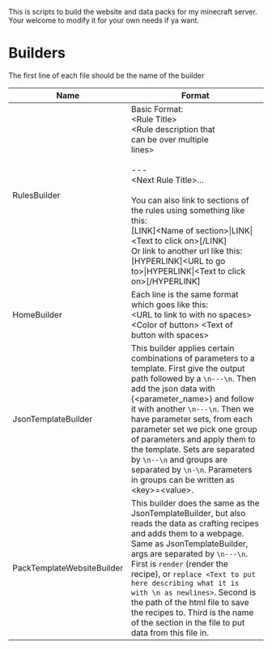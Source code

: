 This is scripts to build the website and data packs for my minecraft server.
Your welcome to modify it for your own needs if ya want.

# Builders
The first line of each file should be the name of the builder

| Name                       | Format                                                                                                                                                                                                                                                                                                                                                                                                                                                           |
|----------------------------|------------------------------------------------------------------------------------------------------------------------------------------------------------------------------------------------------------------------------------------------------------------------------------------------------------------------------------------------------------------------------------------------------------------------------------------------------------------|
| RulesBuilder               | Basic Format:<br/>\<Rule Title><br/><Rule description that<br/>can be over multiple<br/>lines><br/><br/>---<br/>\<Next Rule Title>...<br/><br/>You can also link to sections of the rules using something like this:<br/>\[LINK]\<Name of section>\|LINK\|\<Text to click on>\[/LINK]<br/>Or link to another url like this:<br/>\[HYPERLINK]\<URL to go to>\|HYPERLINK\|\<Text to click on>\[/HYPERLINK]                                                         |
| HomeBuilder                | Each line is the same format which goes like this: <br/>\<URL to link to with no spaces> \<Color of button> \<Text of button with spaces>                                                                                                                                                                                                                                                                                                                        |
| JsonTemplateBuilder        | This builder applies certain combinations of parameters to a template. First give the output path followed by a `\n---\n`. Then add the json data with {<parameter_name>} and follow it with another `\n---\n`. Then we have parameter sets, from each parameter set we pick one group of parameters and apply them to the template. Sets are separated by `\n--\n` and groups are separated by `\n-\n`. Parameters in groups can be written as \<key>=\<value>. |
| PackTemplateWebsiteBuilder | This builder does the same as the JsonTemplateBuilder, but also reads the data as crafting recipes and adds them to a webpage. Same as JsonTemplateBuilder, args are separated by `\n---\n`. First is `render` (render the recipe), or `replace <Text to put here describing what it is with \n as newlines>`. Second is the path of the html file to save the recipes to. Third is the name of the section in the file to put data from this file in.           |